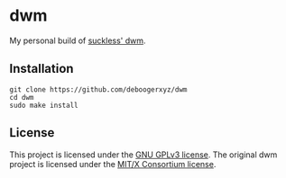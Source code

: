 # dwm

My personal build of [suckless' dwm](https://dwm.suckless.org/).

## Installation

```
git clone https://github.com/deboogerxyz/dwm
cd dwm
sudo make install
```

## License

This project is licensed under the [GNU GPLv3 license](https://www.gnu.org/licenses/gpl-3.0.en.html).
The original dwm project is licensed under the [MIT/X Consortium license](https://git.suckless.org/dwm/file/LICENSE.html).
